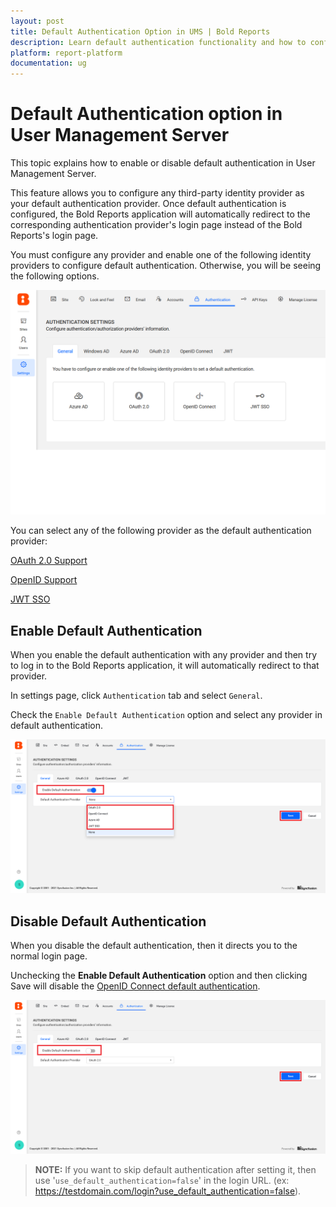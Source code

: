 ```yaml
---
layout: post
title: Default Authentication Option in UMS | Bold Reports
description: Learn default authentication functionality and how to configure the default authentication in User Management Server to enable or disable it.
platform: report-platform
documentation: ug
---
```


# Default Authentication option in User Management Server 

This topic explains how to enable or disable default authentication in User Management Server. 

This feature allows you to configure any third-party identity provider as your default authentication provider. Once default authentication is configured, the Bold Reports application will automatically redirect to the corresponding authentication provider's login page instead of the Bold Reports's login page.

You must configure any provider and enable one of the following identity providers to configure default authentication. Otherwise, you will be seeing the following options.

![No configuration](/static/assets/on-premise/images/tenant-management/site-management/authentication/no-configuration.png) 

You can select any of the following provider as the default authentication provider: 

[OAuth 2.0 Support](./../oauth-2.0-support/)

[OpenID Support](./../openid-settings/)

[JWT SSO](./../json-web-token/)

## Enable Default Authentication 

When you enable the default authentication with any provider and then try to log in to the Bold Reports application, it will automatically redirect to that provider.

In settings page, click `Authentication` tab and select `General`.

Check the `Enable Default Authentication` option and select any provider in default authentication. 

![Disable default authentication](/static/assets/on-premise/images/tenant-management/site-management/authentication/enable-default-authentication.png) 

## Disable Default Authentication 

When you disable the default authentication, then it directs you to the normal login page. 

Unchecking the **Enable Default Authentication** option and then clicking Save will disable the [OpenID Connect default authentication](./../openid-settings#set-openid-connect-as-default-authentication). 

![Disable default authentication](/static/assets/on-premise/images/tenant-management/site-management/authentication/disable-default-authentication.png) 

> **NOTE:** If you want to skip default authentication after setting it, then use '`use_default_authentication=false`' in the login URL. (ex: https://testdomain.com/login?use_default_authentication=false).
